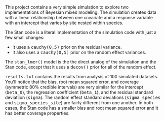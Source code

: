 This project contains a very simple simulation to explore two implementations
of Beyesian mixed modeling. The simulation creates data with a linear
relationship between one covariate and a response variable with an intercept
that varies by site nested within species.

The Stan code is a literal implementation of the simulation code with just a
few small changes:
<ul>
<li>It uses a <tt>cauchy(0,5)</tt> prior on the residual variance.</li>
<li>It also uses a <tt>cauchy(0,5)</tt> prior on the random effect variances.</li>
</ul>
The <tt>stan_lmer()</tt> model is the the direct analog of the simulation and
the Stan code, except that it uses a <tt>decov()</tt> prior for all of the
random effect.

<tt>results.txt</tt> contains the results from analysis of 100
simulated datasets. You'll notice that the bias, root mean squared
error, and coverage (symmetric 80% credible intervals) are very
similar for the intercept (<tt>beta_0</tt>), the regression
coefficient (<tt>beta_1</tt>), and the residual standard deviatiion
(<tt>sigma</tt>). The random effect standard deviations
(<tt>sigma_species</tt> and <tt>sigma_species_site</tt>) are fairly
different from one another. In both cases, the Stan code has a smaller
bias and root mean squared error and it has better coverage
properties.